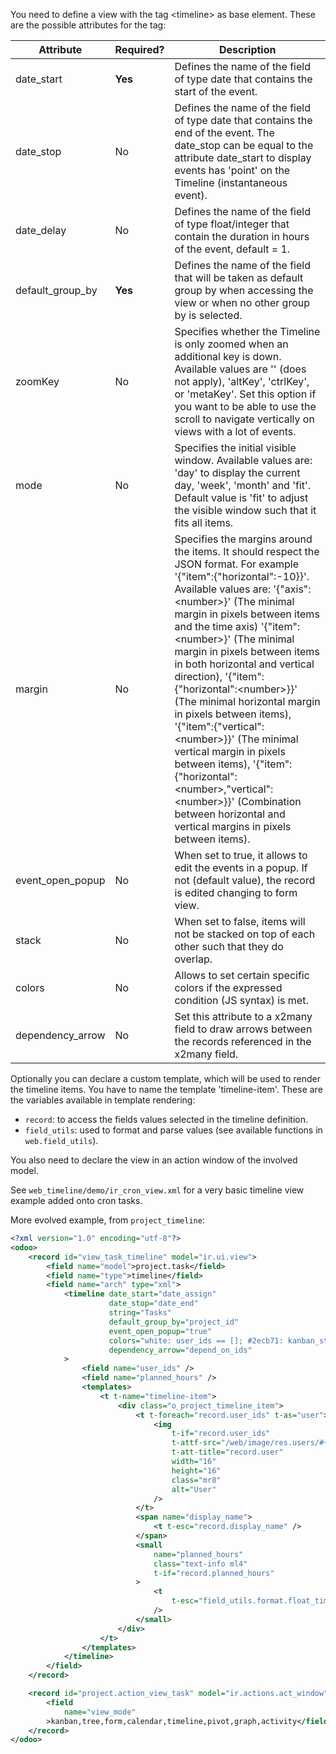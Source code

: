 You need to define a view with the tag \<timeline\> as base element.
These are the possible attributes for the tag:

| Attribute | Required? | Description |
|----|----|----|
| date_start | **Yes** | Defines the name of the field of type date that contains the start of the event. |
| date_stop | No | Defines the name of the field of type date that contains the end of the event. The date_stop can be equal to the attribute date_start to display events has 'point' on the Timeline (instantaneous event). |
| date_delay | No | Defines the name of the field of type float/integer that contain the duration in hours of the event, default = 1. |
| default_group_by | **Yes** | Defines the name of the field that will be taken as default group by when accessing the view or when no other group by is selected. |
| zoomKey | No | Specifies whether the Timeline is only zoomed when an additional key is down. Available values are '' (does not apply), 'altKey', 'ctrlKey', or 'metaKey'. Set this option if you want to be able to use the scroll to navigate vertically on views with a lot of events. |
| mode | No | Specifies the initial visible window. Available values are: 'day' to display the current day, 'week', 'month' and 'fit'. Default value is 'fit' to adjust the visible window such that it fits all items. |
| margin | No | Specifies the margins around the items. It should respect the JSON format. For example '{"item":{"horizontal":-10}}'. Available values are: '{"axis":\<number\>}' (The minimal margin in pixels between items and the time axis) '{"item":\<number\>}' (The minimal margin in pixels between items in both horizontal and vertical direction), '{"item":{"horizontal":\<number\>}}' (The minimal horizontal margin in pixels between items), '{"item":{"vertical":\<number\>}}' (The minimal vertical margin in pixels between items), '{"item":{"horizontal":\<number\>,"vertical":\<number\>}}' (Combination between horizontal and vertical margins in pixels between items). |
| event_open_popup | No | When set to true, it allows to edit the events in a popup. If not (default value), the record is edited changing to form view. |
| stack | No | When set to false, items will not be stacked on top of each other such that they do overlap. |
| colors | No | Allows to set certain specific colors if the expressed condition (JS syntax) is met. |
| dependency_arrow | No | Set this attribute to a x2many field to draw arrows between the records referenced in the x2many field. |

Optionally you can declare a custom template, which will be used to
render the timeline items. You have to name the template
'timeline-item'. These are the variables available in template
rendering:

- `record`: to access the fields values selected in the timeline
  definition.
- `field_utils`: used to format and parse values (see available
  functions in `web.field_utils`).

You also need to declare the view in an action window of the involved
model.

See `web_timeline/demo/ir_cron_view.xml` for a very basic timeline view
example added onto cron tasks.

More evolved example, from `project_timeline`:

``` xml
<?xml version="1.0" encoding="utf-8"?>
<odoo>
    <record id="view_task_timeline" model="ir.ui.view">
        <field name="model">project.task</field>
        <field name="type">timeline</field>
        <field name="arch" type="xml">
            <timeline date_start="date_assign"
                      date_stop="date_end"
                      string="Tasks"
                      default_group_by="project_id"
                      event_open_popup="true"
                      colors="white: user_ids == []; #2ecb71: kanban_state == 'done'; #ec7063: kanban_state == 'blocked'"
                      dependency_arrow="depend_on_ids"
            >
                <field name="user_ids" />
                <field name="planned_hours" />
                <templates>
                    <t t-name="timeline-item">
                        <div class="o_project_timeline_item">
                            <t t-foreach="record.user_ids" t-as="user">
                                <img
                                    t-if="record.user_ids"
                                    t-attf-src="/web/image/res.users/#{user}/image_128/16x16"
                                    t-att-title="record.user"
                                    width="16"
                                    height="16"
                                    class="mr8"
                                    alt="User"
                                />
                            </t>
                            <span name="display_name">
                                <t t-esc="record.display_name" />
                            </span>
                            <small
                                name="planned_hours"
                                class="text-info ml4"
                                t-if="record.planned_hours"
                            >
                                <t
                                    t-esc="field_utils.format.float_time(record.planned_hours)"
                                />
                            </small>
                        </div>
                    </t>
                </templates>
            </timeline>
        </field>
    </record>

    <record id="project.action_view_task" model="ir.actions.act_window">
        <field
            name="view_mode"
        >kanban,tree,form,calendar,timeline,pivot,graph,activity</field>
    </record>
</odoo>
```
